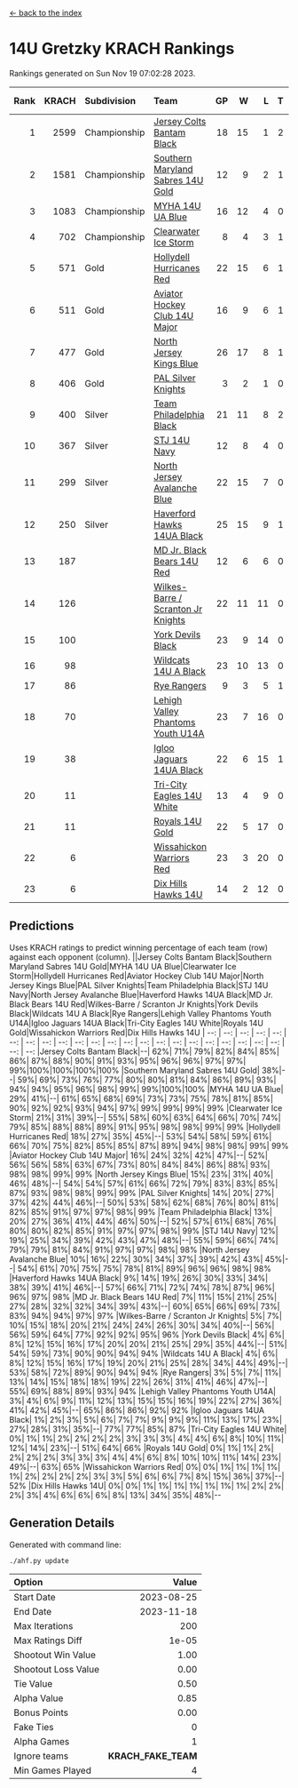 [<- back to the index](readme.md)
# 14U Gretzky KRACH Rankings
Rankings generated on Sun Nov 19 07:02:28 2023.

Rank|KRACH|Subdivision|Team|GP|W|L|T|OTW|OTL|SoS|Exp Wins|Win Diff
---:|---:|:---|:---|---:|---:|---:|---:|---:|---:|---:|---:|---:
1|2599|Championship|[Jersey Colts Bantam Black](https://gamesheetstats.com/seasons/3659/teams/140580/schedule)|18|15|1|2|2|0|377|16.8|-0.0
2|1581|Championship|[Southern Maryland Sabres 14U Gold](https://gamesheetstats.com/seasons/3659/teams/140588/schedule)|12|9|2|1|0|0|516|10.3|-0.0
3|1083|Championship|[MYHA 14U UA Blue](https://gamesheetstats.com/seasons/3659/teams/140583/schedule)|16|12|4|0|2|2|464|12.8|-0.0
4|702|Championship|[Clearwater Ice Storm](https://gamesheetstats.com/seasons/3659/teams/142500/schedule)|8|4|3|1|0|0|778|5.3|-0.0
5|571|Gold|[Hollydell Hurricanes Red](https://gamesheetstats.com/seasons/3659/teams/140578/schedule)|22|15|6|1|1|1|426|16.3|-0.0
6|511|Gold|[Aviator Hockey Club 14U Major](https://gamesheetstats.com/seasons/3659/teams/140575/schedule)|16|9|6|1|1|1|588|10.3|-0.0
7|477|Gold|[North Jersey Kings Blue](https://gamesheetstats.com/seasons/3659/teams/140585/schedule)|26|17|8|1|3|1|442|18.3|-0.0
8|406|Gold|[PAL Silver Knights](https://gamesheetstats.com/seasons/3659/teams/140614/schedule)|3|2|1|0|0|0|259|2.8|-0.0
9|400|Silver|[Team Philadelphia Black](https://gamesheetstats.com/seasons/3659/teams/140590/schedule)|21|11|8|2|2|2|646|12.8|-0.0
10|367|Silver|[STJ 14U Navy](https://gamesheetstats.com/seasons/3659/teams/140589/schedule)|12|8|4|0|0|1|394|8.9|0.0
11|299|Silver|[North Jersey Avalanche Blue](https://gamesheetstats.com/seasons/3659/teams/140584/schedule)|22|15|7|0|0|1|227|15.9|0.0
12|250|Silver|[Haverford Hawks 14UA Black](https://gamesheetstats.com/seasons/3659/teams/140577/schedule)|25|15|9|1|0|2|344|16.4|0.0
13|187||[MD Jr. Black Bears 14U Red](https://gamesheetstats.com/seasons/3659/teams/140581/schedule)|12|6|6|0|0|1|254|6.9|0.0
14|126||[Wilkes-Barre / Scranton Jr Knights](https://gamesheetstats.com/seasons/3659/teams/140593/schedule)|22|11|11|0|2|0|255|11.9|0.0
15|100||[York Devils Black](https://gamesheetstats.com/seasons/3659/teams/140595/schedule)|23|9|14|0|1|0|384|9.9|0.0
16|98||[Wildcats 14U A Black](https://gamesheetstats.com/seasons/3659/teams/140592/schedule)|23|10|13|0|1|2|408|10.9|0.0
17|86||[Rye Rangers](https://gamesheetstats.com/seasons/3659/teams/140587/schedule)|9|3|5|1|1|1|341|4.4|0.0
18|70||[Lehigh Valley Phantoms Youth U14A](https://gamesheetstats.com/seasons/3659/teams/140582/schedule)|23|7|16|0|0|0|562|7.9|0.0
19|38||[Igloo Jaguars 14UA Black](https://gamesheetstats.com/seasons/3659/teams/140579/schedule)|22|6|15|1|0|0|427|7.4|0.0
20|11||[Tri-City Eagles 14U White](https://gamesheetstats.com/seasons/3659/teams/140591/schedule)|13|4|9|0|0|0|92|4.9|0.0
21|11||[Royals 14U Gold](https://gamesheetstats.com/seasons/3659/teams/140586/schedule)|22|5|17|0|0|1|141|5.9|0.0
22|6||[Wissahickon Warriors Red](https://gamesheetstats.com/seasons/3659/teams/140594/schedule)|23|3|20|0|0|0|214|3.9|0.0
23|6||[Dix Hills Hawks 14U](https://gamesheetstats.com/seasons/3659/teams/140576/schedule)|14|2|12|0|0|0|181|2.9|0.0

## Predictions
Uses KRACH ratings to predict winning percentage of each team (row) against each opponent (column).
||Jersey Colts Bantam Black|Southern Maryland Sabres 14U Gold|MYHA 14U UA Blue|Clearwater Ice Storm|Hollydell Hurricanes Red|Aviator Hockey Club 14U Major|North Jersey Kings Blue|PAL Silver Knights|Team Philadelphia Black|STJ 14U Navy|North Jersey Avalanche Blue|Haverford Hawks 14UA Black|MD Jr. Black Bears 14U Red|Wilkes-Barre / Scranton Jr Knights|York Devils Black|Wildcats 14U A Black|Rye Rangers|Lehigh Valley Phantoms Youth U14A|Igloo Jaguars 14UA Black|Tri-City Eagles 14U White|Royals 14U Gold|Wissahickon Warriors Red|Dix Hills Hawks 14U
| --: | --: | --: | --: | --: | --: | --: | --: | --: | --: | --: | --: | --: | --: | --: | --: | --: | --: | --: | --: | --: | --: | --: | --: 
|Jersey Colts Bantam Black|--| 62%| 71%| 79%| 82%| 84%| 85%| 86%| 87%| 88%| 90%| 91%| 93%| 95%| 96%| 96%| 97%| 97%| 99%|100%|100%|100%|100%
|Southern Maryland Sabres 14U Gold| 38%|--| 59%| 69%| 73%| 76%| 77%| 80%| 80%| 81%| 84%| 86%| 89%| 93%| 94%| 94%| 95%| 96%| 98%| 99%| 99%|100%|100%
|MYHA 14U UA Blue| 29%| 41%|--| 61%| 65%| 68%| 69%| 73%| 73%| 75%| 78%| 81%| 85%| 90%| 92%| 92%| 93%| 94%| 97%| 99%| 99%| 99%| 99%
|Clearwater Ice Storm| 21%| 31%| 39%|--| 55%| 58%| 60%| 63%| 64%| 66%| 70%| 74%| 79%| 85%| 88%| 88%| 89%| 91%| 95%| 98%| 98%| 99%| 99%
|Hollydell Hurricanes Red| 18%| 27%| 35%| 45%|--| 53%| 54%| 58%| 59%| 61%| 66%| 70%| 75%| 82%| 85%| 85%| 87%| 89%| 94%| 98%| 98%| 99%| 99%
|Aviator Hockey Club 14U Major| 16%| 24%| 32%| 42%| 47%|--| 52%| 56%| 56%| 58%| 63%| 67%| 73%| 80%| 84%| 84%| 86%| 88%| 93%| 98%| 98%| 99%| 99%
|North Jersey Kings Blue| 15%| 23%| 31%| 40%| 46%| 48%|--| 54%| 54%| 57%| 61%| 66%| 72%| 79%| 83%| 83%| 85%| 87%| 93%| 98%| 98%| 99%| 99%
|PAL Silver Knights| 14%| 20%| 27%| 37%| 42%| 44%| 46%|--| 50%| 53%| 58%| 62%| 68%| 76%| 80%| 81%| 82%| 85%| 91%| 97%| 97%| 98%| 99%
|Team Philadelphia Black| 13%| 20%| 27%| 36%| 41%| 44%| 46%| 50%|--| 52%| 57%| 61%| 68%| 76%| 80%| 80%| 82%| 85%| 91%| 97%| 97%| 98%| 99%
|STJ 14U Navy| 12%| 19%| 25%| 34%| 39%| 42%| 43%| 47%| 48%|--| 55%| 59%| 66%| 74%| 79%| 79%| 81%| 84%| 91%| 97%| 97%| 98%| 98%
|North Jersey Avalanche Blue| 10%| 16%| 22%| 30%| 34%| 37%| 39%| 42%| 43%| 45%|--| 54%| 61%| 70%| 75%| 75%| 78%| 81%| 89%| 96%| 96%| 98%| 98%
|Haverford Hawks 14UA Black|  9%| 14%| 19%| 26%| 30%| 33%| 34%| 38%| 39%| 41%| 46%|--| 57%| 66%| 71%| 72%| 74%| 78%| 87%| 96%| 96%| 97%| 98%
|MD Jr. Black Bears 14U Red|  7%| 11%| 15%| 21%| 25%| 27%| 28%| 32%| 32%| 34%| 39%| 43%|--| 60%| 65%| 66%| 69%| 73%| 83%| 94%| 94%| 97%| 97%
|Wilkes-Barre / Scranton Jr Knights|  5%|  7%| 10%| 15%| 18%| 20%| 21%| 24%| 24%| 26%| 30%| 34%| 40%|--| 56%| 56%| 59%| 64%| 77%| 92%| 92%| 95%| 96%
|York Devils Black|  4%|  6%|  8%| 12%| 15%| 16%| 17%| 20%| 20%| 21%| 25%| 29%| 35%| 44%|--| 51%| 54%| 59%| 73%| 90%| 90%| 94%| 94%
|Wildcats 14U A Black|  4%|  6%|  8%| 12%| 15%| 16%| 17%| 19%| 20%| 21%| 25%| 28%| 34%| 44%| 49%|--| 53%| 58%| 72%| 89%| 90%| 94%| 94%
|Rye Rangers|  3%|  5%|  7%| 11%| 13%| 14%| 15%| 18%| 18%| 19%| 22%| 26%| 31%| 41%| 46%| 47%|--| 55%| 69%| 88%| 89%| 93%| 94%
|Lehigh Valley Phantoms Youth U14A|  3%|  4%|  6%|  9%| 11%| 12%| 13%| 15%| 15%| 16%| 19%| 22%| 27%| 36%| 41%| 42%| 45%|--| 65%| 86%| 86%| 92%| 92%
|Igloo Jaguars 14UA Black|  1%|  2%|  3%|  5%|  6%|  7%|  7%|  9%|  9%|  9%| 11%| 13%| 17%| 23%| 27%| 28%| 31%| 35%|--| 77%| 77%| 85%| 87%
|Tri-City Eagles 14U White|  0%|  1%|  1%|  2%|  2%|  2%|  2%|  3%|  3%|  3%|  4%|  4%|  6%|  8%| 10%| 11%| 12%| 14%| 23%|--| 51%| 64%| 66%
|Royals 14U Gold|  0%|  1%|  1%|  2%|  2%|  2%|  2%|  3%|  3%|  3%|  4%|  4%|  6%|  8%| 10%| 10%| 11%| 14%| 23%| 49%|--| 63%| 65%
|Wissahickon Warriors Red|  0%|  0%|  1%|  1%|  1%|  1%|  1%|  2%|  2%|  2%|  2%|  3%|  3%|  5%|  6%|  6%|  7%|  8%| 15%| 36%| 37%|--| 52%
|Dix Hills Hawks 14U|  0%|  0%|  1%|  1%|  1%|  1%|  1%|  1%|  1%|  2%|  2%|  2%|  3%|  4%|  6%|  6%|  6%|  8%| 13%| 34%| 35%| 48%|--

## Generation Details

Generated with command line:
```
./ahf.py update
```

| Option | Value |
| :----- | ----: |
| Start Date | 2023-08-25 |
| End Date | 2023-11-18 |
| Max Iterations | 200 |
| Max Ratings Diff | 1e-05 |
| Shootout Win Value | 1.00 |
| Shootout Loss Value | 0.00 |
| Tie Value | 0.50 |
| Alpha Value | 0.85 |
| Bonus Points | 0.00 |
| Fake Ties | 0 |
| Alpha Games | 1 |
| Ignore teams | __KRACH_FAKE_TEAM__ |
| Min Games Played | 4 |

